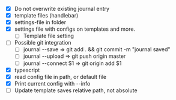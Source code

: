 - [X] Do not overwrite existing journal entry
- [X] template files (handlebar)
- [X] settings-file in folder
- [X] settings file with configs on templates and more.
  - [ ] Template file setting
- [ ] Possible git integration
  - [ ] journal --save => git add . && git commit -m "journal saved"
  - [ ] journal --upload => git push origin master
  - [ ] journal --connect $1 => git origin add $1
- [X] typescript
- [X] read config file in path, or default file
- [X] Print current config with --info
- [ ] Update template saves relative path, not absolute
